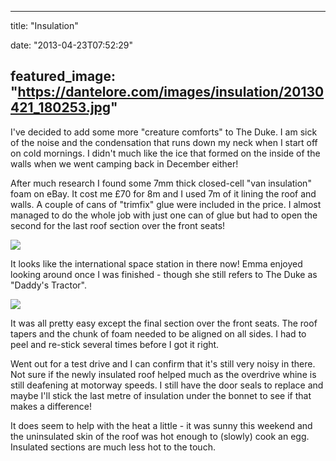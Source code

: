 
---
title: "Insulation"

date: "2013-04-23T07:52:29"

featured_image: "https://dantelore.com/images/insulation/20130421_180253.jpg"
---


I've decided to add some more "creature comforts" to The Duke. I am sick of the noise and the condensation that runs down my neck when I start off on cold mornings. I didn't much like the ice that formed on the inside of the walls when we went camping back in December either!

After much research I found some 7mm thick closed-cell "van insulation" foam on eBay.  It cost me £70 for 8m and I used 7m of it lining the roof and walls. A couple of cans of "trimfix" glue were included in the price.  I almost managed to do the whole job with just one can of glue but had to open the second for the last roof section over the front seats!

<a href="/images/insulation/20130421_180253.jpg"><img src="https://dantelore.com/images/insulation/20130421_180253.jpg"/></a>

It looks like the international space station in there now!  Emma enjoyed looking around once I was finished - though she still refers to The Duke as "Daddy's Tractor".

<a href="/images/insulation/20130421_180343.jpg"><img src="https://dantelore.com/images/insulation/20130421_180343.jpg"/></a>

It was all pretty easy except the final section over the front seats.  The roof tapers and the chunk of foam needed to be aligned on all sides.  I had to peel and re-stick several times before I got it right.

Went out for a test drive and I can confirm that it's still very noisy in there. Not sure if the newly insulated roof helped much as the overdrive whine is still deafening at motorway speeds.  I still have the door seals to replace and maybe I'll stick the last metre of insulation under the bonnet to see if that makes a difference!

It does seem to help with the heat a little - it was sunny this weekend and the uninsulated skin of the roof was hot enough to (slowly) cook an egg. Insulated sections are much less hot to the touch.